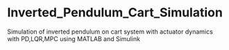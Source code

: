 # Inverted_Pendulum_Cart_Simulation
Simulation of inverted pendulum on cart system with actuator dynamics with PD,LQR,MPC using MATLAB and Simulink
